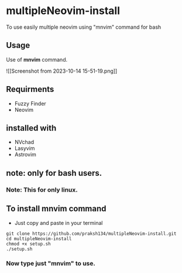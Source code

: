 # multipleNeovim-install
To use easily multiple neovim using "mnvim" command for bash

## Usage

Use of **mnvim** command.

![[Screenshot from 2023-10-14 15-51-19.png]]

## Requirments
* Fuzzy Finder
* Neovim

## installed with
* NVchad
* Lasyvim
* Astrovim 

## note: only for bash users.
### Note: This for only linux.
## To install mnvim command
* Just copy and paste in your terminal
```
git clone https://github.com/praksh134/multipleNeovim-install.git
cd multipleNeovim-install
chmod +x setup.sh
./setup.sh
```

### Now type just "mnvim" to use.
